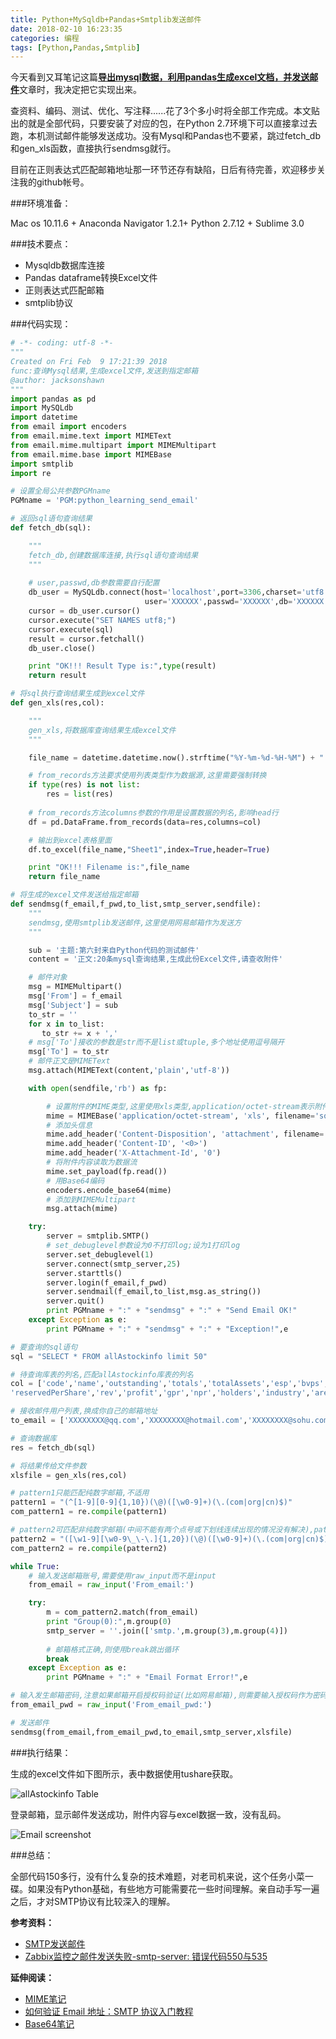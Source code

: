 ```yaml
---
title: Python+MySqldb+Pandas+Smtplib发送邮件
date: 2018-02-10 16:23:35
categories: 编程
tags: [Python,Pandas,Smtplib]
---
```


今天看到又耳笔记这篇[**导出mysql数据，利用pandas生成excel文档，并发送邮件**](http://blog.51cto.com/youerning/1708941)文章时，我决定把它实现出来。

查资料、编码、测试、优化、写注释......花了3个多小时将全部工作完成。本文贴出的就是全部代码，只要安装了对应的包，在Python 2.7环境下可以直接拿过去跑，本机测试邮件能够发送成功。没有Mysql和Pandas也不要紧，跳过fetch_db和gen_xls函数，直接执行sendmsg就行。

目前在正则表达式匹配邮箱地址那一环节还存有缺陷，日后有待完善，欢迎移步关注我的github帐号。

###环境准备：

Mac os 10.11.6 + Anaconda Navigator 1.2.1+ Python 2.7.12 + Sublime 3.0

###技术要点：

- Mysqldb数据库连接
- Pandas dataframe转换Excel文件
- 正则表达式匹配邮箱
- smtplib协议

###代码实现：

```python
# -*- coding: utf-8 -*-
"""
Created on Fri Feb  9 17:21:39 2018
func:查询Mysql结果,生成excel文件,发送到指定邮箱
@author: jacksonshawn
"""
import pandas as pd
import MySQLdb
import datetime
from email import encoders
from email.mime.text import MIMEText
from email.mime.multipart import MIMEMultipart
from email.mime.base import MIMEBase
import smtplib
import re

# 设置全局公共参数PGMname
PGMname = 'PGM:python_learning_send_email'

# 返回sql语句查询结果
def fetch_db(sql):

    """
    fetch_db,创建数据库连接,执行sql语句查询结果
    """
    
    # user,passwd,db参数需要自行配置
    db_user = MySQLdb.connect(host='localhost',port=3306,charset='utf8',
                              user='XXXXXX',passwd='XXXXXX',db='XXXXXX') 
    cursor = db_user.cursor()
    cursor.execute("SET NAMES utf8;")
    cursor.execute(sql)
    result = cursor.fetchall()
    db_user.close()

    print "OK!!! Result Type is:",type(result)
    return result

# 将sql执行查询结果生成到excel文件
def gen_xls(res,col):

    """
    gen_xls,将数据库查询结果生成excel文件
    """

    file_name = datetime.datetime.now().strftime("%Y-%m-%d-%H-%M") + ".sql.xlsx"

    # from_records方法要求使用列表类型作为数据源,这里需要强制转换
    if type(res) is not list:
        res = list(res)
        
    # from_records方法columns参数的作用是设置数据的列名,影响head行
    df = pd.DataFrame.from_records(data=res,columns=col)

    # 输出到excel表格里面
    df.to_excel(file_name,"Sheet1",index=True,header=True)

    print "OK!!! Filename is:",file_name
    return file_name

# 将生成的excel文件发送给指定邮箱
def sendmsg(f_email,f_pwd,to_list,smtp_server,sendfile):
    """
    sendmsg,使用smtplib发送邮件,这里使用网易邮箱作为发送方
    """

    sub = '主题:第六封来自Python代码的测试邮件'
    content = '正文:20条mysql查询结果,生成此份Excel文件,请查收附件'

    # 邮件对象
    msg = MIMEMultipart()
    msg['From'] = f_email
    msg['Subject'] = sub  
    to_str = ''
    for x in to_list:
       to_str += x + ','        
    # msg['To']接收的参数是str而不是list或tuple,多个地址使用逗号隔开
    msg['To'] = to_str
    # 邮件正文是MIMEText
    msg.attach(MIMEText(content,'plain','utf-8'))

    with open(sendfile,'rb') as fp:

        # 设置附件的MIME类型,这里使用xls类型,application/octet-stream表示附件是下载格式
        mime = MIMEBase('application/octet-stream', 'xls', filename='sql.xlsx')
        # 添加头信息
        mime.add_header('Content-Disposition', 'attachment', filename='sql.xlsx')
        mime.add_header('Content-ID', '<0>')
        mime.add_header('X-Attachment-Id', '0')
        # 将附件内容读取为数据流
        mime.set_payload(fp.read())
        # 用Base64编码
        encoders.encode_base64(mime)
        # 添加到MIMEMultipart
        msg.attach(mime)

    try:
        server = smtplib.SMTP()
        # set_debuglevel参数设为0不打印log;设为1打印log
        server.set_debuglevel(1)
        server.connect(smtp_server,25)
        server.starttls()
        server.login(f_email,f_pwd)
        server.sendmail(f_email,to_list,msg.as_string())
        server.quit()
        print PGMname + ":" + "sendmsg" + ":" + "Send Email OK!"
    except Exception as e:
        print PGMname + ":" + "sendmsg" + ":" + "Exception!",e

# 要查询的sql语句
sql = "SELECT * FROM allAstockinfo limit 50"

# 待查询库表的列名,匹配allAstockinfo库表的列名
col = ['code','name','outstanding','totals','totalAssets','esp','bvps','pb','pe',
'reservedPerShare','rev','profit','gpr','npr','holders','industry','area','timeToMarket']

# 接收邮件用户列表,换成你自己的邮箱地址
to_email = ['XXXXXXXX@qq.com','XXXXXXXX@hotmail.com','XXXXXXXX@sohu.com']

# 查询数据库
res = fetch_db(sql)

# 将结果传给文件参数
xlsfile = gen_xls(res,col)

# pattern1只能匹配纯数字邮箱,不适用
pattern1 = "(^[1-9][0-9]{1,10})(\@)([\w0-9]+)(\.(com|org|cn)$)"
com_pattern1 = re.compile(pattern1)

# pattern2可匹配非纯数字邮箱(中间不能有两个点号或下划线连续出现的情况没有解决),pattern2包含了pattern1
pattern2 = "([\w1-9][\w0-9\_\-\.]{1,20})(\@)([\w0-9]+)(\.(com|org|cn)$)"
com_pattern2 = re.compile(pattern2)

while True:
    # 输入发送邮箱账号,需要使用raw_input而不是input
    from_email = raw_input('From_email:')

    try:    
        m = com_pattern2.match(from_email)
        print "Group(0):",m.group(0)
        smtp_server = ''.join(['smtp.',m.group(3),m.group(4)])
        
        # 邮箱格式正确,则使用break跳出循环       
        break    
    except Exception as e:
        print PGMname + ":" + "Email Format Error!",e

# 输入发生邮箱密码,注意如果邮箱开启授权码验证(比如网易邮箱),则需要输入授权码作为密码
from_email_pwd = raw_input('From_email_pwd:')

# 发送邮件
sendmsg(from_email,from_email_pwd,to_email,smtp_server,xlsfile)
```

###执行结果：

生成的excel文件如下图所示，表中数据使用tushare获取。

![allAstockinfo Table](python-smtplib/allAstockInfo_table.jpg)



登录邮箱，显示邮件发送成功，附件内容与excel数据一致，没有乱码。

![Email screenshot](python-smtplib/163_email_screen_snapchat.jpg)

###总结：

全部代码150多行，没有什么复杂的技术难题，对老司机来说，这个任务小菜一碟。如果没有Python基础，有些地方可能需要花一些时间理解。亲自动手写一遍之后，才对SMTP协议有比较深入的理解。

**参考资料：**

- [SMTP发送邮件](https://www.liaoxuefeng.com/wiki/001374738125095c955c1e6d8bb493182103fac9270762a000/001386832745198026a685614e7462fb57dbf733cc9f3ad000)
- [Zabbix监控之邮件发送失败-smtp-server: 错误代码550与535](http://blog.51cto.com/clovemfong/1702105)

**延伸阅读：**

- [MIME笔记](http://www.ruanyifeng.com/blog/2008/06/mime.html)
- [如何验证 Email 地址：SMTP 协议入门教程](http://www.ruanyifeng.com/blog/2017/06/smtp-protocol.html)
- [Base64笔记](http://www.ruanyifeng.com/blog/2008/06/base64.html)